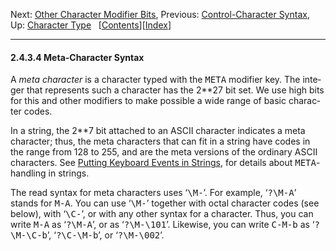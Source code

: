 <!DOCTYPE html>
<!-- saved from url=(0083)https://www.gnu.org/software/emacs/manual/html_node/elisp/Meta_002dChar-Syntax.html -->
<html><!-- Created by GNU Texinfo 7.0.3, https://www.gnu.org/software/texinfo/ --><head><meta http-equiv="Content-Type" content="text/html; charset=UTF-8">

<title>Meta-Char Syntax (GNU Emacs Lisp Reference Manual)</title>

<meta name="description" content="Meta-Char Syntax (GNU Emacs Lisp Reference Manual)">
<meta name="keywords" content="Meta-Char Syntax (GNU Emacs Lisp Reference Manual)">
<meta name="resource-type" content="document">
<meta name="distribution" content="global">
<meta name="Generator" content="makeinfo">
<meta name="viewport" content="width=device-width,initial-scale=1">

<link rev="made" href="mailto:bug-gnu-emacs@gnu.org">
<link rel="icon" type="image/png" href="https://www.gnu.org/graphics/gnu-head-mini.png">
<meta name="ICBM" content="42.256233,-71.006581">
<meta name="DC.title" content="gnu.org">
<style type="text/css">
@import url('/software/emacs/manual.css');
</style>
</head>

<body lang="en">
<div class="subsubsection-level-extent" id="Meta_002dChar-Syntax">
<div class="nav-panel">
<p>
Next: <a href="https://www.gnu.org/software/emacs/manual/html_node/elisp/Other-Char-Bits.html" accesskey="n" rel="next">Other Character Modifier Bits</a>, Previous: <a href="https://www.gnu.org/software/emacs/manual/html_node/elisp/Ctl_002dChar-Syntax.html" accesskey="p" rel="prev">Control-Character Syntax</a>, Up: <a href="https://www.gnu.org/software/emacs/manual/html_node/elisp/Character-Type.html" accesskey="u" rel="up">Character Type</a> &nbsp; [<a href="https://www.gnu.org/software/emacs/manual/html_node/elisp/index.html#SEC_Contents" title="Table of contents" rel="contents">Contents</a>][<a href="https://www.gnu.org/software/emacs/manual/html_node/elisp/Index.html" title="Index" rel="index">Index</a>]</p>
</div>
<hr>
<h4 class="subsubsection" id="Meta_002dCharacter-Syntax">2.4.3.4 Meta-Character Syntax</h4>

<a class="index-entry-id" id="index-meta-characters"></a>
<p>A <em class="dfn">meta character</em> is a character typed with the <kbd class="key">META</kbd>
modifier key.  The integer that represents such a character has the
2**27
bit set.  We use high bits for this and other modifiers to make
possible a wide range of basic character codes.
</p>
<p>In a string, the
2**7
bit attached to an <abbr class="acronym">ASCII</abbr> character indicates a meta
character; thus, the meta characters that can fit in a string have
codes in the range from 128 to 255, and are the meta versions of the
ordinary <abbr class="acronym">ASCII</abbr> characters.  See <a class="xref" href="https://www.gnu.org/software/emacs/manual/html_node/elisp/Strings-of-Events.html">Putting Keyboard Events in Strings</a>, for
details about <kbd class="key">META</kbd>-handling in strings.
</p>
<p>The read syntax for meta characters uses ‘<samp class="samp">\M-</samp>’.  For example,
‘<samp class="samp">?\M-A</samp>’ stands for <kbd class="kbd">M-A</kbd>.  You can use ‘<samp class="samp">\M-</samp>’ together with
octal character codes (see below), with ‘<samp class="samp">\C-</samp>’, or with any other
syntax for a character.  Thus, you can write <kbd class="kbd">M-A</kbd> as ‘<samp class="samp">?\M-A</samp>’,
or as ‘<samp class="samp">?\M-\101</samp>’.  Likewise, you can write <kbd class="kbd">C-M-b</kbd> as
‘<samp class="samp">?\M-\C-b</samp>’, ‘<samp class="samp">?\C-\M-b</samp>’, or ‘<samp class="samp">?\M-\002</samp>’.
</p>
</div>





</body></html>